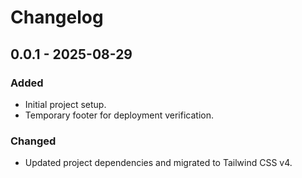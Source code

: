 # Changelog

## 0.0.1 - 2025-08-29

### Added
- Initial project setup.
- Temporary footer for deployment verification.

### Changed
- Updated project dependencies and migrated to Tailwind CSS v4.

